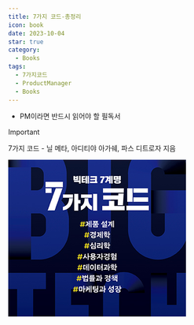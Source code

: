 ```yaml
---
title: 7가지 코드-총정리
icon: book
date: 2023-10-04
star: true
category:
  - Books
tags:
  - 7가지코드
  - ProductManager
  - Books
---
```


- PM이라면 반드시 읽어야 할 필독서

<!-- more -->

>[!important]
>7가지 코드 - 닐 메타, 아디티야 아가쉐, 파스 디트로자 지음

![표지](./Untitled.png)

<Catalog />
